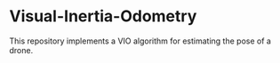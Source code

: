 # Visual-Inertia-Odometry
This repository implements a VIO algorithm for estimating the pose of a drone.  
